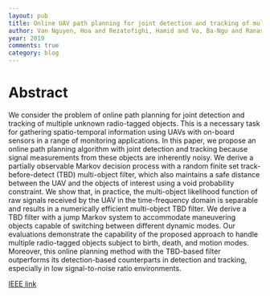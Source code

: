 ```yaml
---
layout: pub
title: Online UAV path planning for joint detection and tracking of multiple radio-tagged objects
author: Van Nguyen, Hoa and Rezatofighi, Hamid and Vo, Ba-Ngu and Ranasinghe, Damith C
year: 2019
comments: true
category: blog
---
```


# Abstract

We consider the problem of online path planning for joint detection and tracking of multiple unknown radio-tagged objects. This is a necessary task for gathering spatio-temporal information using UAVs with on-board sensors in a range of monitoring applications. In this paper, we propose an online path planning algorithm with joint detection and tracking because signal measurements from these objects are inherently noisy. We derive a partially observable Markov decision process with a random finite set track-before-detect (TBD) multi-object filter, which also maintains a safe distance between the UAV and the objects of interest using a void probability constraint. We show that, in practice, the multi-object likelihood function of raw signals received by the UAV in the time-frequency domain is separable and results in a numerically efficient multi-object TBD filter. We derive a TBD filter with a jump Markov system to accommodate maneuvering objects capable of switching between different dynamic modes. Our evaluations demonstrate the capability of the proposed approach to handle multiple radio-tagged objects subject to birth, death, and motion modes. Moreover, this online planning method with the TBD-based filter outperforms its detection-based counterparts in detection and tracking, especially in low signal-to-noise ratio environments.

[IEEE link](https://ieeexplore.ieee.org/document/8826374)